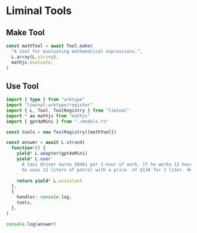 # Liminal Tools <Badge type="warning" text="beta" />

## Make Tool

```ts
const mathTool = await Tool.make(
  "A tool for evaluating mathematical expressions.",
  L.array(L.string),
  mathjs.evaluate,
)
```

## Use Tool

```ts
import { type } from "arktype"
import "liminal-arktype/register"
import { L, Tool, ToolRegistry } from "liminal"
import * as mathjs from "mathjs"
import { gpt4oMini } from "./models.ts"

const tools = new ToolRegistry([mathTool])

const answer = await L.strand(
  function*() {
    yield* L.adapter(gpt4oMini)
    yield* L.user`
      A taxi driver earns $9461 per 1-hour of work. If he works 12 hours a day and in 1 hour
      he uses 12 liters of petrol with a price  of $134 for 1 liter. How much money does he earn in one day?
    `
    return yield* L.assistant
  },
  {
    handler: console.log,
    tools,
  },
)

console.log(answer)
```

<!-- ```ts
import { L } from "liminal"

function* g() {
  yield* L.tool`
    A tool for evaluating mathematical expressions.

    Example expressions:

    - 1.2 * (2 + 4.5)
    - 12.7 cm to inch
    - sin(45 deg) ^ 2
  `(L.array(L.string), mathjs.evaluate)

  yield* L.message`
    A taxi driver earns $9461 per 1-hour of work. If he works 12 hours a day and in 1 hour
    he uses 12 liters of petrol with a price  of $134 for 1 liter. How much money does he earn in one day?
  `

  return yield* L.number
}
``` -->
